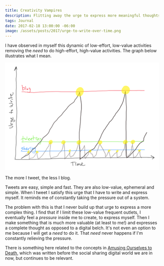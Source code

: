 ```yaml
---
title: Creativity Vampires
description: Flitting away the urge to express more meaningful thoughts.
tags: Journal
date: 2017-02-18 13:00:00 -06:00
image: /assets/posts/2017/urge-to-write-over-time.png
---
```


I have observed in myself this dynamic of low-effort, low-value activities removing the *need* to do high-effort, high-value activities. The graph below illustrates what I mean.

![Urge to Write over Time](/assets/posts/2017/urge-to-write-over-time.png)

The more I tweet, the less I blog.

Tweets are easy, simple and fast. They are also low-value, ephemeral and simple. When I tweet I satisfy this urge that I have to write and express myself. It reminds me of constantly taking the pressure out of a system.

The problem with this is that I never build up that urge to express a more complex thing. I find that if I limit these low-value frequent outlets, I eventually feel a *pressure* inside me to create, to express myself. Then I make something that is much more valuable (at least to me!) and expresses a complete thought as opposed to a digital belch. It's not even an option to me because I will get a *need* to do it. That *need* never happens if I'm constantly relieving the pressure.

There is something here related to the concepts in [Amusing Ourselves to Death][amusing], which was written before the social sharing digital world we are in now, but continues to be relevant.

[amusing]: https://en.wikipedia.org/wiki/Amusing_Ourselves_to_Death